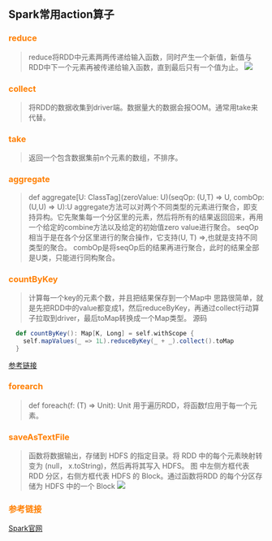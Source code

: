 ## Spark常用action算子

### <font color=#FF7F00>reduce</font>
> reduce将RDD中元素两两传递给输入函数，同时产生一个新值，新值与RDD中下一个元素再被传递给输入函数，直到最后只有一个值为止。
![](./img/spark-reduce.png)

### <font color=#FF7F00>collect</font>
> 将RDD的数据收集到driver端。数据量大的数据会报OOM。通常用take来代替。

### <font color=#FF7F00>take</font>
> 返回一个包含数据集前n个元素的数组，不排序。

### <font color=#FF7F00>aggregate</font>
> def aggregate[U: ClassTag](zeroValue: U)(seqOp: (U,T) => U, combOp: (U,U) => U):U
> aggregate方法可以对两个不同类型的元素进行聚合，即支持异构。它先聚集每一个分区里的元素，然后将所有的结果返回回来，再用一个给定的combine方法以及给定的初始值zero value进行聚合。
> seqOp相当于是在各个分区里进行的聚合操作，它支持(U, T) =>,也就是支持不同类型的聚合。
> combOp是将seqOp后的结果再进行聚合，此时的结果全部是U类，只能进行同构聚合。


### <font color=#FF7F00>countByKey</font>
> 计算每一个key的元素个数，并且把结果保存到一个Map中
> 思路很简单，就是先把RDD中的value都变成1，然后reduceByKey，再通过collect行动算子拉取到driver，最后toMap转换成一个Map类型。
源码
```scala
  def countByKey(): Map[K, Long] = self.withScope {
    self.mapValues(_ => 1L).reduceByKey(_ + _).collect().toMap
  }
```
[参考链接](https://www.jianshu.com/p/9b39350fddcb)


### <font color=#FF7F00>forearch</font>
> def foreach(f: (T) ⇒ Unit): Unit
> 用于遍历RDD，将函数f应用于每一个元素。


### <font color=#FF7F00>saveAsTextFile</font>
> 函数将数据输出，存储到 HDFS 的指定目录。将 RDD 中的每个元素映射转变为 (null， x.toString)，然后再将其写入 HDFS。
> 图 中左侧方框代表 RDD 分区，右侧方框代表 HDFS 的 Block。通过函数将RDD 的每个分区存储为 HDFS 中的一个 Block
![](./img/spark-saveAsTextFile.png)


### <font color=#FF7F00>参考链接</font>
[Spark官网](http://spark.apache.org/docs/latest/rdd-programming-guide.html#actions)

